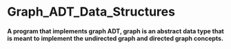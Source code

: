 # Graph_ADT_Data_Structures
#### A program that implements graph ADT,  graph is an abstract data type that is meant to implement the undirected graph and directed graph concepts.
